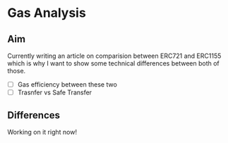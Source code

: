 # Gas Analysis

## Aim

Currently writing an article on comparision between ERC721 and ERC1155 which is why I want to show some technical differences between both of those.

- [ ] Gas efficiency between these two
- [ ] Trasnfer vs Safe Transfer

## Differences

Working on it right now!